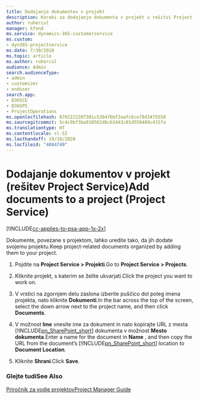 ```yaml
---
title: Dodajanje dokumentov v projekt
description: Koraki za dodajanje dokumenta v projekt v rešitvi Project Service
author: ruhercul
manager: kfend
ms.service: dynamics-365-customerservice
ms.custom:
- dyn365-projectservice
ms.date: 7/30/2018
ms.topic: article
ms.author: ruhercul
audience: Admin
search.audienceType:
- admin
- customizer
- enduser
search.app:
- D365CE
- D365PS
- ProjectOperations
ms.openlocfilehash: 8702222207301c530476bf2aafc6ce78d3475550
ms.sourcegitcommit: 5c4c9bf3ba018562d6cb3443c01d550489c415fa
ms.translationtype: HT
ms.contentlocale: sl-SI
ms.lasthandoff: 10/16/2020
ms.locfileid: "4084749"
---
```

# <a name="add-documents-to-a-project-project-service"></a><span data-ttu-id="ce00e-103">Dodajanje dokumentov v projekt (rešitev Project Service)</span><span class="sxs-lookup"><span data-stu-id="ce00e-103">Add documents to a project (Project Service)</span></span>

[!INCLUDE[cc-applies-to-psa-app-1x-2x](../includes/cc-applies-to-psa-app-1x-2x.md)]

<span data-ttu-id="ce00e-104">Dokumente, povezane s projektom, lahko uredite tako, da jih dodate svojemu projektu.</span><span class="sxs-lookup"><span data-stu-id="ce00e-104">Keep project-related documents organized by adding them to your project.</span></span>  
  
1. <span data-ttu-id="ce00e-105">Pojdite na **Project Service > Projekti**.</span><span class="sxs-lookup"><span data-stu-id="ce00e-105">Go to **Project Service > Projects**.</span></span>  
  
2. <span data-ttu-id="ce00e-106">Kliknite projekt, s katerim se želite ukvarjati.</span><span class="sxs-lookup"><span data-stu-id="ce00e-106">Click the project you want to work on.</span></span>  
  
3. <span data-ttu-id="ce00e-107">V vrstici na zgornjem delu zaslona izberite puščico dol poleg imena projekta, nato kliknite **Dokumenti**.</span><span class="sxs-lookup"><span data-stu-id="ce00e-107">In the bar across the top of the screen, select the down arrow next to the project name, and then click **Documents**.</span></span>  
  
4. <span data-ttu-id="ce00e-108">V možnost **Ime** vnesite ime za dokument in nato kopirajte URL z mesta [!INCLUDE[pn_SharePoint_short](../includes/pn-sharepoint-short.md)] dokumenta v možnost **Mesto dokumenta**.</span><span class="sxs-lookup"><span data-stu-id="ce00e-108">Enter a name for the document in **Name** ,  and then copy the URL from the document’s [!INCLUDE[pn_SharePoint_short](../includes/pn-sharepoint-short.md)] location to **Document Location**.</span></span>  
  
5. <span data-ttu-id="ce00e-109">Kliknite **Shrani**.</span><span class="sxs-lookup"><span data-stu-id="ce00e-109">Click **Save**.</span></span>  
  
### <a name="see-also"></a><span data-ttu-id="ce00e-110">Glejte tudi</span><span class="sxs-lookup"><span data-stu-id="ce00e-110">See Also</span></span>  
 [<span data-ttu-id="ce00e-111">Priročnik za vodje projektov</span><span class="sxs-lookup"><span data-stu-id="ce00e-111">Project Manager Guide</span></span>](../psa/project-manager-guide.md)
